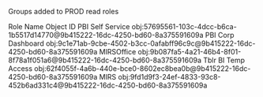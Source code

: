 Groups added to PROD read roles

Role Name	             Object ID
PBI Self Service	     obj:57695561-103c-4dcc-b6ca-1b5517d14770@9b415222-16dc-4250-bd60-8a375591609a
PBI Corp Dashboard	     obj:9c1e71ab-9cbe-4502-b3cc-0afabff96c9c@9b415222-16dc-4250-bd60-8a375591609a
MIRSOffice	             obj:9b087fa5-4a21-46b4-8f01-8f78a1f051a6@9b415222-16dc-4250-bd60-8a375591609a
Tblr BI Temp Access	     obj:62f4055f-4a6b-440e-bce0-8602ec8bea0b@9b415222-16dc-4250-bd60-8a375591609a
MIRS	                 obj:9fd1d9f3-24ef-4833-93c8-452b6ad331c4@9b415222-16dc-4250-bd60-8a375591609a

